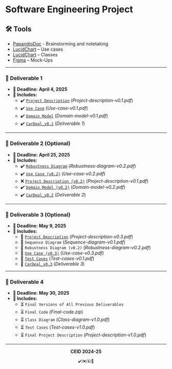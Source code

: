 # Software Engineering Project

## 🛠 Tools  
- [PapandjoDoc](https://docs.google.com/document/d/1LWYzZj5g0PrTYVeoMqu034dFPwDdbO9STg9uPr1al0A/edit?usp=sharing) - Brainstorming and notetaking
- [LucidChart](https://lucid.app/lucidchart/b7b5925f-630f-4628-9e5f-98b20517f435/edit?invitationId=inv_cb69ee14-0ade-4774-986f-2fcaaf9d790e) – Use cases
- [LucidChart](https://lucid.app/lucidchart/3400ca0a-1a28-4ef3-b3d4-da28f1e84853/edit?invitationId=inv_4a7d0ba6-4ceb-4a82-a134-dba140d9f103&page=0_0#) – Classes
- [Figma](https://www.figma.com/design/e2IRaLEFlU9UrK6JDbOffz/Untitled?node-id=0-1&p=f&t=hAz5esz2v2Bemz1S-0) – Mock-Ups
  
---

### 📌 Deliverable 1
- **📅 Deadline:** **April 4, 2025**  
- **📝 Includes:**  
  - ✔️ [`Project Description`](https://docs.google.com/document/d/1by1xnSm-Jo8Ildj1wbJ43YJ4qshJwnjNTQICzGNxZz0/edit?usp=sharing) (_Project-description-v0.1.pdf_)  
  - ✔️ [`Use Case`](https://docs.google.com/document/d/1KXgoxF3EFQFUQrY3Ha2aIjm0_Ofo7Y4os0XJJ7jQMAU/edit?usp=sharing) (_Use-case-v0.1.pdf_)  
  - ✔️ [`Domain Model`](https://github.com/xrhstosdim1/software-engineering-project/blob/main/v0.1/diagrams/domain_CarDeal.pdf) (_Domain-model-v0.1.pdf_)
  - ✔️ [`CarDeal_v0.1`](https://github.com/xrhstosdim1/software-engineering-project/blob/main/v0.1/CarDeal_v0.1.pdf) (_Deliverable 1_)

---

### 📌 Deliverable 2 (Optional)  
- **📅 Deadline:** **April 25, 2025**  
- **📝 Includes:**  
  - ✔️ [`Robustness Diagram`](https://github.com/xrhstosdim1/software-engineering-project/tree/main/v0.2/diagrams/robustness) (_Robustness-diagram-v0.2.pdf_)
  - ✔️ [`Use Case (v0.2)`](https://docs.google.com/document/d/15TzSBXrV0o9tTkF9s9_6X3xqFXanWhSjBxan5dgkRbc/edit?tab=t.0) (_Use-case-v0.2.pdf_)
  - ❌ [`Project Description (v0.2)`](https://docs.google.com/document/d/1YiyAik6mGvyIN1DQK7bnTeoSnghwEKyeT36YcP7-j_c/edit?tab=t.0) (_Project-description-v0.1.pdf_)  
  - ✔️ [`Domain Model (v0.2)`](https://github.com/xrhstosdim1/software-engineering-project/blob/main/v0.2/diagrams/domain-diagram_CarDeal_v0.2.pdf) (_Domain-model-v0.2.pdf_)
  - ✔️ [`CarDeal_v0.2`](https://github.com/xrhstosdim1/software-engineering-project/blob/main/v0.2/CarDeal-v0.2.pdf) (_Deliverable 2_)

---

### 📌 Deliverable 3 (Optional)  
- **📅 Deadline:** **May 9, 2025**  
- **📝 Includes:**
  - 🔄 [`Project Description`](https://docs.google.com/document/d/1BarIcWfROt6JUE0h8rUxEwpulJ435Pwd-uApDBOe6i4/edit?tab=t.0) (_Project-description-v0.3.pdf_)  
  - 🔄 `Sequence Diagram` (_Sequence-diagram-v0.1.pdf_)  
  - 🔄 `Robustness Diagram (v0.2)` (_Robustness-diagram-v0.2.pdf_) 
  - 🔄 [`Use Case (v0.3)`](https://docs.google.com/document/d/1q4D6ZlHP7UGjkJ6uKAERQsnselD18gfgoWshaD_UG5U/edit?tab=t.0) (_Use-case-v0.3.pdf_)
  - 🔄 [`Test Cases`](https://docs.google.com/document/d/1uGqsJlAGATj1w67Efi4egYOgYmktlot93-q-njfrkcA/edit?tab=t.0) (_Test-cases-v0.1.pdf_)
  - 🔄 [`CarDeal_v0.3`](#) (_Deliverable 3_)

---

### 📌 Deliverable 4
- **📅 Deadline:** **May 30, 2025**  
- **📝 Includes:**  
  - ⏳ `Final Versions of All Previous Deliverables`  
  - ⏳ `Final Code` (_Final-code.zip_)  
  - ⏳ `Class Diagram` (_Class-diagram-v1.0.pdf_)  
  - ⏳ `Test Cases` (_Test-cases-v1.0.pdf_)  
  - ⏳ `Final Project Description` (_Project-description-v1.0.pdf_)  

---

<p align="center"><b>CEID 2024-25</b></p>
<p align="center"><sub>✔️/❌/⏳/🔄</sub></p>
